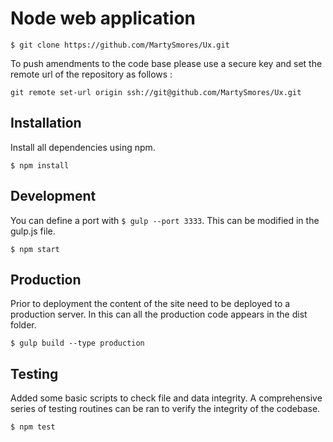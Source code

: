 # Node web application


```
$ git clone https://github.com/MartySmores/Ux.git
```
To push amendments to the code base please use a secure key and set the remote url of the repository as follows :

```
git remote set-url origin ssh://git@github.com/MartySmores/Ux.git
```

## Installation

Install all dependencies using npm.

```
$ npm install
```
## Development
You can define a port with `$ gulp --port 3333`. This can be modified in the gulp.js file.

```
$ npm start
```


## Production
Prior to deployment the content of the site need to be deployed to a production server. In this can all the production code appears in the dist folder.

```
$ gulp build --type production
```

## Testing
Added some basic scripts to check file and data integrity. A comprehensive series of testing routines can be ran to verify the integrity of the codebase.

```
$ npm test

```
